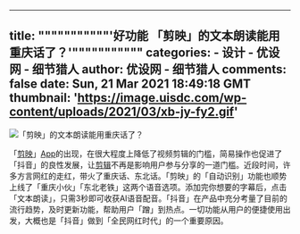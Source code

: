 
---
title: """""""""""'好功能 「剪映」的文本朗读能用重庆话了？'"""""""""""
categories: 
    - 设计
    - 优设网 - 细节猎人
author: 优设网 - 细节猎人
comments: false
date: Sun, 21 Mar 2021 18:49:18 GMT
thumbnail: 'https://image.uisdc.com/wp-content/uploads/2021/03/xb-jy-fy2.gif'
---

<div>   
<i class="thumb " style="background-image:url(https://image.uisdc.com/wp-content/uploads/2021/03/xb-jy-fy2.gif)"></i><img src="https://image.uisdc.com/wp-content/uploads/2021/03/xb-jy-fy2.gif" alt="「剪映」的文本朗读能用重庆话了？" referrerpolicy="no-referrer">

<p>「<a href="https://www.uisdc.com/topic/%e5%89%aa%e6%98%a0" class="tag_a" target="_blank">剪映</a>」<a href="https://www.uisdc.com/tag/app" class="tag_a" target="_blank">App</a>的出现，在很大程度上降低了视频剪辑的门槛，简易操作也促进了「抖音」的良性发展，让<a href="https://www.uisdc.com/topic/%e5%89%aa%e8%be%91" class="tag_a" target="_blank">剪辑</a>不再是影响用户参与分享的一道门槛。近段时间，许多方言网红的走红，带火了重庆话、东北话。「剪映」的「自动识别」功能也顺势上线了「重庆小伙」「东北老铁」这两个语音选项。添加完你想要的字幕后，点击「文本朗读」，只需3秒即可收获AI语音配音。「抖音」在产品中充分考量了目前的流行趋势，及时更新功能，帮助用户「蹭」到热点。一切功能从用户的便捷使用出发，大概也是「抖音」做到「全民网红时代」的一个重要原因。</p>
  
</div>
            